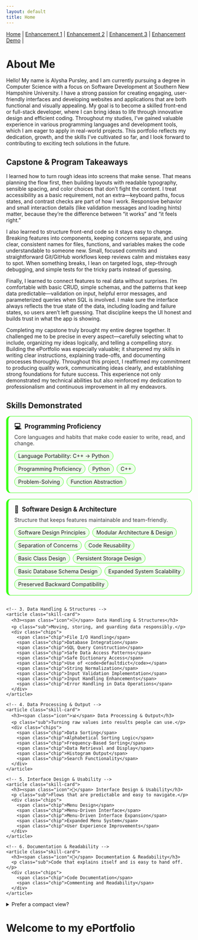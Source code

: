 ```yaml
---
layout: default
title: Home
---
```


<!-- Simple nav -->
<nav style="margin-bottom: 20px;">
  <a href="./index.html">Home</a> |
  <a href="./enhancement-1.md">Enhancement 1</a> |
  <a href="./enhancement-2.md">Enhancement 2</a> |
  <a href="./enhancement-3.md">Enhancement 3</a> |
   <a href="https://corner-grocer-alyshaspradlin.replit.app">Enhancement Demo</a> |
  </nav>
<link rel="preconnect" href="https://fonts.googleapis.com">
<link rel="preconnect" href="https://fonts.gstatic.com" crossorigin>
<link href="https://fonts.googleapis.com/css2?family=Cascadia+Code:ital,wght@0,200..700;1,200..700&family=Cascadia+Mono:ital,wght@0,200..700;1,200..700&family=DotGothic16&family=Fira+Code:wght@300..700&family=Handjet:wght@100..900&family=Jersey+15&family=Jersey+20&family=Jersey+25&family=Pixelify+Sans:wght@400..700&family=Press+Start+2P&family=Share+Tech&family=Share+Tech+Mono&family=Silkscreen:wght@400;700&family=VT323&display=swap" rel="stylesheet">

# About Me
Hello! My name is Alysha Pursley, and I am currently pursuing a degree in Computer Science with a focus on Software Development at Southern New Hampshire University. I have a strong passion for creating engaging, user-friendly interfaces and developing websites and applications that are both functional and visually appealing. My goal is to become a skilled front-end or full-stack developer, where I can bring ideas to life through innovative design and efficient coding. Throughout my studies, I’ve gained valuable experience in various programming languages and development tools, which I am eager to apply in real-world projects. This portfolio reflects my dedication, growth, and the skills I’ve cultivated so far, and I look forward to contributing to exciting tech solutions in the future.

## Capstone & Program Takeaways
I learned how to turn rough ideas into screens that make sense. That means planning the flow first, then building layouts with readable typography, sensible spacing, and color choices that don’t fight the content. I treat accessibility as a basic requirement, not an extra—keyboard paths, focus states, and contrast checks are part of how I work. Responsive behavior and small interaction details (like validation messages and loading hints) matter, because they’re the difference between “it works” and “it feels right.”

I also learned to structure front-end code so it stays easy to change. Breaking features into components, keeping concerns separate, and using clear, consistent names for files, functions, and variables makes the code understandable to someone new. Small, focused commits and straightforward Git/GitHub workflows keep reviews calm and mistakes easy to spot. When something breaks, I lean on targeted logs, step-through debugging, and simple tests for the tricky parts instead of guessing.

Finally, I learned to connect features to real data without surprises. I’m comfortable with basic CRUD, simple schemas, and the patterns that keep data predictable—validation on input, helpful error messages, and parameterized queries when SQL is involved. I make sure the interface always reflects the true state of the data, including loading and failure states, so users aren’t left guessing. That discipline keeps the UI honest and builds trust in what the app is showing.

Completing my capstone truly brought my entire degree together. It challenged me to be precise in every aspect—carefully selecting what to include, organizing my ideas logically, and telling a compelling story. Building the ePortfolio was especially valuable; it sharpened my skills in writing clear instructions, explaining trade-offs, and documenting processes thoroughly. Throughout this project, I reaffirmed my commitment to producing quality work, communicating ideas clearly, and establishing strong foundations for future success. This experience not only demonstrated my technical abilities but also reinforced my dedication to professionalism and continuous improvement in all my endeavors.


<!-- Skills Showcase (paste into your Markdown page) -->
<section class="skills-showcase" aria-labelledby="skills-title">
  <h2 id="skills-title">Skills Demonstrated</h2>

  <style>
    /* Scoped styles for the Hacker theme */
    .skills-showcase { --accent:#39ff14; --card-bg: transparent; --chip-bg: rgba(57,255,20,0.08); }
    .skills-showcase { margin: 1.5rem 0 2rem; }
    .skills-showcase h2 { margin-bottom: 1rem; }
    .skills-grid {
      display: grid;
      grid-template-columns: repeat(auto-fit, minmax(260px, 1fr));
      gap: 1rem;
    }
    .skill-card {
      border: 1px solid var(--accent);
      border-left-width: 6px;
      border-radius: 12px;
      padding: 1rem;
      background: var(--card-bg);
    }
    .skill-card h3 {
      margin: 0 0 .5rem;
      line-height: 1.2;
      font-size: 1.05rem;
      display: flex; align-items: center; gap: .5rem;
    }
    .skill-card h3 .icon { font-size: 1.2rem; }
    .skill-card p.sub {
      margin: 0 0 .75rem; font-size: .9rem; opacity: .85;
    }
    .chips { display: flex; flex-wrap: wrap; gap: .5rem; }
    .chip {
      display: inline-block;
      border: 1px solid var(--accent);
      background: var(--chip-bg);
      padding: .25rem .6rem;
      border-radius: 999px;
      font-size: .9rem;
      white-space: nowrap;
    }
    /* Optional: collapsible details look */
    .skill-card details { margin-top: .25rem; }
    .skill-card summary {
      cursor: pointer; user-select: none; outline: none;
      font-size: .9rem; opacity: .9; margin-bottom: .5rem;
    }
    .skill-card summary::-webkit-details-marker { display: none; }
    .skill-card summary:before { content: "▸ "; }
    .skill-card details[open] summary:before { content: "▾ "; }
    /* Tweak for narrow screens */
    @media (max-width: 420px){
      .chips { gap: .4rem; }
      .chip { font-size: .85rem; }
    }
  </style>

  <div class="skills-grid">
    <!-- 1. Programming Proficiency -->
    <article class="skill-card">
      <h3><span class="icon">💻</span> Programming Proficiency</h3>
      <p class="sub">Core languages and habits that make code easier to write, read, and change.</p>
      <div class="chips">
        <span class="chip">Language Portability: C++ → Python</span>
        <span class="chip">Programming Proficiency</span>
        <span class="chip">Python</span>
        <span class="chip">C++</span>
        <span class="chip">Problem-Solving</span>
        <span class="chip">Function Abstraction</span>
      </div>
    </article>
    
  <article class="skill-card">
      <h3><span class="icon">🧩</span> Software Design & Architecture</h3>
      <p class="sub">Structure that keeps features maintainable and team-friendly.</p>
      <div class="chips">
        <span class="chip">Software Design Principles</span>
        <span class="chip">Modular Architecture & Design</span>
        <span class="chip">Separation of Concerns</span>
        <span class="chip">Code Reusability</span>
        <span class="chip">Basic Class Design</span>
        <span class="chip">Persistent Storage Design</span>
        <span class="chip">Basic Database Schema Design</span>
        <span class="chip">Expanded System Scalability</span>
        <span class="chip">Preserved Backward Compatibility</span>
      </div>
    </article>

    <!-- 3. Data Handling & Structures -->
    <article class="skill-card">
      <h3><span class="icon">🗄️</span> Data Handling & Structures</h3>
      <p class="sub">Moving, storing, and guarding data responsibly.</p>
      <div class="chips">
        <span class="chip">File I/O Handling</span>
        <span class="chip">Database Integration</span>
        <span class="chip">SQL Query Construction</span>
        <span class="chip">Safe Data Access Patterns</span>
        <span class="chip">Safe Dictionary Access</span>
        <span class="chip">Use of <code>defaultdict</code></span>
        <span class="chip">String Normalization</span>
        <span class="chip">Input Validation Implementation</span>
        <span class="chip">Input Handling Enhancements</span>
        <span class="chip">Error Handling in Data Operations</span>
      </div>
    </article>

    <!-- 4. Data Processing & Output -->
    <article class="skill-card">
      <h3><span class="icon">📊</span> Data Processing & Output</h3>
      <p class="sub">Turning raw values into results people can use.</p>
      <div class="chips">
        <span class="chip">Data Sorting</span>
        <span class="chip">Alphabetical Sorting Logic</span>
        <span class="chip">Frequency-Based Sorting</span>
        <span class="chip">Data Retrieval and Display</span>
        <span class="chip">Histogram Output</span>
        <span class="chip">Search Functionality</span>
      </div>
    </article>

    <!-- 5. Interface Design & Usability -->
    <article class="skill-card">
      <h3><span class="icon">🧭</span> Interface Design & Usability</h3>
      <p class="sub">Flows that are predictable and easy to navigate.</p>
      <div class="chips">
        <span class="chip">Menu Design</span>
        <span class="chip">Menu-Driven Interface</span>
        <span class="chip">Menu-Driven Interface Expansion</span>
        <span class="chip">Expanded Menu System</span>
        <span class="chip">User Experience Improvements</span>
      </div>
    </article>

    <!-- 6. Documentation & Readability -->
    <article class="skill-card">
      <h3><span class="icon">📝</span> Documentation & Readability</h3>
      <p class="sub">Code that explains itself and is easy to hand off.</p>
      <div class="chips">
        <span class="chip">Code Documentation</span>
        <span class="chip">Commenting and Readability</span>
      </div>
    </article>
  </div>

  <!-- Optional: compact mode with collapsible chips (keep or remove) -->
  <details>
    <summary>Prefer a compact view?</summary>
    <p class="sub">Use the disclosure triangles on each card (above) to collapse long chip lists if you want a tighter page.</p>
  </details>
</section>

<!-- Typed header -->
<h1 id="typed-header">Welcome to my ePortfolio</h1>


<script>
document.addEventListener("DOMContentLoaded", function () {
  const el = document.getElementById("typed-header");
  const text = el.textContent.trim();
  el.textContent = "";
  let i = 0;

  function type() {
    el.textContent = text.slice(0, i++);
    if (i <= text.length) {
      setTimeout(type, 50); // speed (ms per char)
    }
  }

  type();
});
</script>
